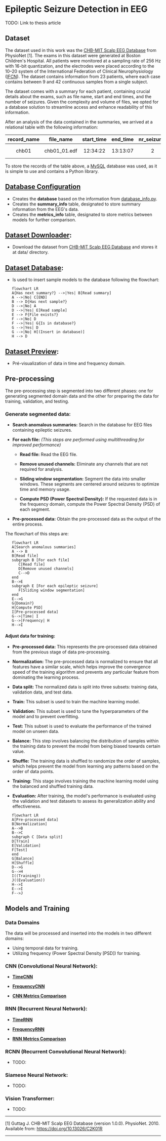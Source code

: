 # Epileptic Seizure Detection in EEG

TODO: Link to thesis article

## Dataset

The dataset used in this work was the [CHB-MIT Scalp EEG Database](https://physionet.org/physiobank/database/chbmit/) from PhysioNet [1]. The exams in this dataset were generated at Boston Children's Hospital. All patients were monitored at a sampling rate of 256 Hz with 16-bit quantization, and the electrodes were placed according to the 10–20 system of the International Federation of Clinical Neurophysiology ([IFCN](https://www.ifcn.info/)). The dataset contains information from 23 patients, where each case contains between 9 and 42 continuous samples from a single subject.

The dataset comes with a summary for each patient, containing crucial details about the exams, such as file name, start and end times, and the number of seizures. Given the complexity and volume of files, we opted for a database solution to streamline access and enhance readability of this information.

After an analysis of the data contained in the summaries, we arrived at a relational table with the following information:

| record_name |  file_name   | start_time | end_time | nr_seizures | start_seizure | end_seizure | nr_channels |   ds_channels    |
| :---------: | :----------: | :--------: | :------: | :---------: | :-----------: | :---------: | :---------: | :--------------: |
|    chb01    | chb01_01.edf |  12:34:22  | 13:13:07 |      2      |  1862, 2000   | 1963, 2213  |     24      | FP1-F7,F7-T7,... |

To store the records of the table above, a [MySQL](https://www.mysql.com/) database was used, as it is simple to use and contains a Python library.

## [Database Configuration](https://github.com/luizantoniona/eeg-epileptic-seizure-detection/blob/main/configuration_database.ipynb)
- Creates the **database** based on the information from [database_info.py](https://github.com/luizantoniona/eeg-epileptic-seizure-detection/blob/main/database/database_info.py).
- Creates the **summary_info** table, designated to store summary information from the EEG's data.
- Creates the **metrics_info** table, designated to store metrics between models for further comparison.

## [Dataset Downloader](https://github.com/luizantoniona/eeg-epileptic-seizure-detection/blob/main/configuration_dataset_downloader.ipynb):
- Download the dataset from [CHB-MIT Scalp EEG Database](https://physionet.org/physiobank/database/chbmit/) and stores it at data/ directory.

## [Dataset Database](https://github.com/luizantoniona/eeg-epileptic-seizure-detection/blob/main/configuration_dataset_database.ipynb):
- Is used to insert sample models to the database following the flowchart:
  
```mermaid
   flowchart LR
   A{Has next summary?} -->|Yes| B[Read summary]
   A -->|No| C[END]
   B --> D{Has next sample?}
   D -->|No| A
   D -->|Yes| E[Read sample]
   E --> F{File exists?}
   F -->|No| D
   F -->|Yes| G{Is in database?}
   G -->|Yes| D
   G -->|No| H[(Insert in database)]
   H --> D
```

## [Dataset Preview](https://github.com/luizantoniona/eeg-epileptic-seizure-detection/blob/main/dataset_preview.ipynb):
- Pré-visualization of data in time and frequency domain.

## Pre-processing

The pre-processing step is segmented into two different phases: one for generating segmented domain data and the other for preparing the data for training, validation, and testing.

###  Generate segmented data:

- **Search anomalous summaries:** Search in the database for EEG files containing epileptic seizures.
  
- **For each file:** *(This steps are performed using multithreading for improved performance)*
  
  - **Read file:** Read the EEG file.
  
  - **Remove unused channels:** Eliminate any channels that are not required for analysis.

  - **Sliding window segmentation:** Segment the data into smaller windows. These segments are centered around seizures to optimize time and memory usage.

  - **Compute PSD (Power Spectral Density):** If the requested data is in the frequency domain, compute the Power Spectral Density (PSD) of each segment.

- **Pre-processed data:** Obtain the pre-processed data as the output of the entire process.

The flowchart of this steps are:

```mermaid
   flowchart LR
   A[Search anomalous summaries]
   A --> B
   B[Read file]
   subgraph B [For each file]
      C[Read file]
      D[Remove unused channels]
      C-->D
   end
   B-->E
   subgraph E [For each epileptic seizure]
      F[Sliding window segmentation]
   end
   E-->G
   G{Domain?}
   H[Compute PSD]
   I[Pre-processed data]
   G-->|Time| I
   G-->|Frequency| H
   H-->I
```

#### Adjust data for training:

- **Pre-processed data:** This represents the pre-processed data obtained from the previous stage of data pre-processing.

- **Normalization:** The pre-processed data is normalized to ensure that all features have a similar scale, which helps improve the convergence speed of the training algorithm and prevents any particular feature from dominating the learning process.
  
- **Data split:** The normalized data is split into three subsets: training data, validation data, and test data.

- **Train:** This subset is used to train the machine learning model.

- **Validation:** This subset is used to tune the hyperparameters of the model and to prevent overfitting.

- **Test:** This subset is used to evaluate the performance of the trained model on unseen data.

- **Balance:** This step involves balancing the distribution of samples within the training data to prevent the model from being biased towards certain value.

- **Shuffle:** The training data is shuffled to randomize the order of samples, which helps prevent the model from learning any patterns based on the order of data points.

- **Training:** This stage involves training the machine learning model using the balanced and shuffled training data.

- **Evaluation:** After training, the model's performance is evaluated using the validation and test datasets to assess its generalization ability and effectiveness.

```mermaid
   flowchart LR
   A[Pre-processed data]
   B[Normalization]
   A-->B
   B-->C
   subgraph C [Data split]
   D[Train]
   E[Validation]
   F[Test]
   end
   G[Balance]
   H[Shuffle]
   D-->G
   G-->H
   I((Training))
   J((Evaluation))
   H-->I
   E-->I
   F-->J
```
## Models and Training

### Data Domains
The data will be processed and inserted into the models in two different domains:
- Using temporal data for training.
- Utilizing frequency (Power Spectral Density [PSD]) for training.

### CNN (Convolutional Neural Network):

- **[TimeCNN](https://github.com/luizantoniona/eeg-epileptic-seizure-detection/blob/main/cnn_training_time.ipynb)**

- **[FrequencyCNN](https://github.com/luizantoniona/eeg-epileptic-seizure-detection/blob/main/cnn_training_frequency.ipynb)**

- **[CNN Metrics Comparison](https://github.com/luizantoniona/eeg-epileptic-seizure-detection/blob/main/cnn_model_metrics.ipynb)**

### RNN (Recurrent Neural Network):

- **[TimeRNN](https://github.com/luizantoniona/eeg-epileptic-seizure-detection/blob/main/rnn_training_time.ipynb)**

- **[FrequencyRNN](https://github.com/luizantoniona/eeg-epileptic-seizure-detection/blob/main/rnn_training_frequency.ipynb)**

- **[RNN Metrics Comparison](https://github.com/luizantoniona/eeg-epileptic-seizure-detection/blob/main/rnn_model_metrics.ipynb)**

### RCNN (Recurrent Convolutional Neural Network):
- TODO:

### Siamese Neural Network:
- TODO:

### Vision Transformer:
- TODO:

---

[1] Guttag J. CHB-MIT Scalp EEG Database (version 1.0.0). PhysioNet. 2010. Available from: https://doi.org/10.13026/C2K01R

---